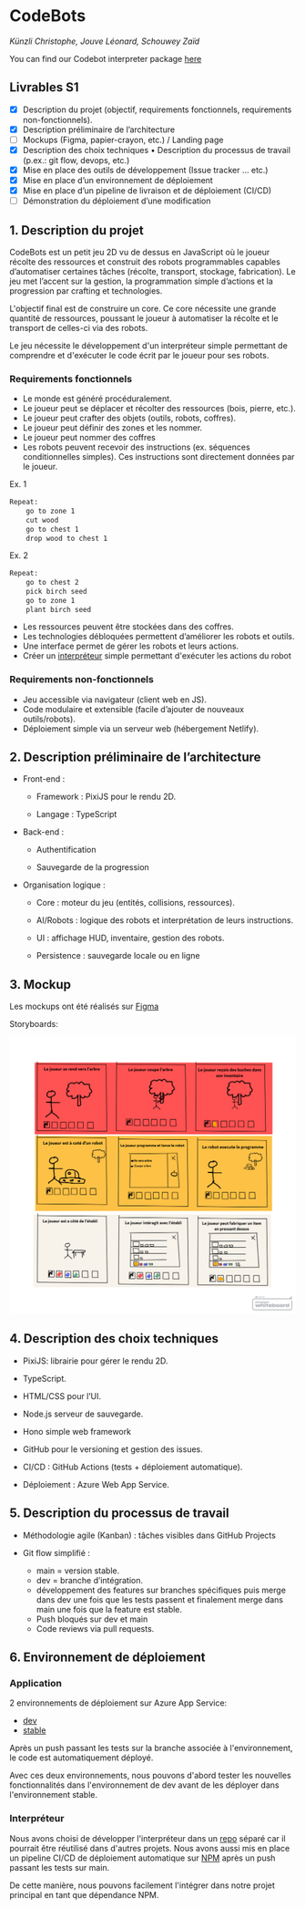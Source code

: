 # CodeBots

*Künzli Christophe, Jouve Léonard, Schouwey Zaïd*

You can find our Codebot interpreter package [here](https://github.com/LeonardJouve/CodeBotsInterpreter)

## Livrables S1

- [X] Description du projet (objectif, requirements fonctionnels, requirements non-fonctionnels).
- [X] Description préliminaire de l’architecture
- [ ] Mockups (Figma, papier-crayon, etc.) / Landing page
- [X] Description des choix techniques • Description du processus de travail (p.ex.: git flow, devops, etc.)
- [X] Mise en place des outils de développement (Issue tracker … etc.)
- [X] Mise en place d’un environnement de déploiement
- [X] Mise en place d’un pipeline de livraison et de déploiement (CI/CD)
- [ ] Démonstration du déploiement d’une modification

## 1. Description du projet

CodeBots est un petit jeu 2D vu de dessus en JavaScript où le joueur récolte des ressources et construit des robots
programmables capables d’automatiser certaines tâches (récolte, transport, stockage, fabrication). Le jeu met l’accent
sur la gestion, la programmation simple d’actions et la progression par crafting et technologies.

L'objectif final est de construire un core. Ce core nécessite une grande quantité de ressources, poussant le joueur à
automatiser la récolte et le transport de celles-ci via des robots.

Le jeu nécessite le développement d'un interpréteur simple permettant de comprendre et d'exécuter le code écrit par le
joueur pour ses robots.

### Requirements fonctionnels

- Le monde est généré procéduralement.
- Le joueur peut se déplacer et récolter des ressources (bois, pierre, etc.).
- Le joueur peut crafter des objets (outils, robots, coffres).
- Le joueur peut définir des zones et les nommer.
- Le joueur peut nommer des coffres
- Les robots peuvent recevoir des instructions (ex. séquences conditionnelles simples). Ces instructions sont
  directement données par le joueur.

Ex. 1

```
Repeat:
    go to zone 1
    cut wood
    go to chest 1
    drop wood to chest 1
```

Ex. 2

```
Repeat:
    go to chest 2
    pick birch seed
    go to zone 1
    plant birch seed
```

- Les ressources peuvent être stockées dans des coffres.
- Les technologies débloquées permettent d’améliorer les robots et outils.
- Une interface permet de gérer les robots et leurs actions.
- Créer un [interpréteur](https://github.com/LeonardJouve/CodeBotsInterpreter) simple permettant d'exécuter les actions
  du robot

### Requirements non-fonctionnels

- Jeu accessible via navigateur (client web en JS).
- Code modulaire et extensible (facile d’ajouter de nouveaux outils/robots).
- Déploiement simple via un serveur web (hébergement Netlify).

## 2. Description préliminaire de l’architecture

- Front-end :

    - Framework : PixiJS pour le rendu 2D.

    - Langage : TypeScript

- Back-end :
    - Authentification

    - Sauvegarde de la progression

- Organisation logique :

    - Core : moteur du jeu (entités, collisions, ressources).

    - AI/Robots : logique des robots et interprétation de leurs instructions.

    - UI : affichage HUD, inventaire, gestion des robots.

    - Persistence : sauvegarde locale ou en ligne

## 3. Mockup

Les mockups ont été réalisés
sur [Figma](https://www.figma.com/design/tnGuliOxWSMdlvZOj1Epsm/Game?node-id=0-1&p=f&t=2IQgDc3RoBgWTm9V-0)

Storyboards:

![Mockup](./res/storyboard.png)

## 4. Description des choix techniques

- PixiJS: librairie pour gérer le rendu 2D.

- TypeScript.

- HTML/CSS pour l’UI.

- Node.js serveur de sauvegarde.

- Hono simple web framework

- GitHub pour le versioning et gestion des issues.

- CI/CD : GitHub Actions (tests + déploiement automatique).

- Déploiement : Azure Web App Service.

## 5. Description du processus de travail

- Méthodologie agile (Kanban) : tâches visibles dans GitHub Projects

- Git flow simplifié :
    - main = version stable.
    - dev = branche d’intégration.
    - développement des features sur branches spécifiques puis merge dans dev une fois que les tests passent et
      finalement merge dans main une fois que la feature est stable.
    - Push bloqués sur dev et main
    - Code reviews via pull requests.

## 6. Environnement de déploiement

### Application

2 environnements de déploiement sur Azure App Service:

- [dev](https://codebots-dev-web-app.azurewebsites.net/)
- [stable](https://codebots-stable-web-app.azurewebsites.net/)

Après un push passant les tests sur la branche associée à l'environnement, le code est automatiquement déployé.

Avec ces deux environnements, nous pouvons d'abord tester les nouvelles fonctionnalités dans l'environnement de dev
avant de les déployer dans l'environnement stable.

### Interpréteur

Nous avons choisi de développer l'interpréteur dans un [repo](https://github.com/LeonardJouve/CodeBotsInterpreter)
séparé car il pourrait être réutilisé dans d'autres projets. Nous avons aussi mis en place un pipeline CI/CD de
déploiement automatique sur [NPM](https://www.npmjs.com/package/codebotsinterpreter) après un push passant les tests sur
main.

De cette manière, nous pouvons facilement l'intégrer dans notre projet principal en tant que dépendance NPM.

